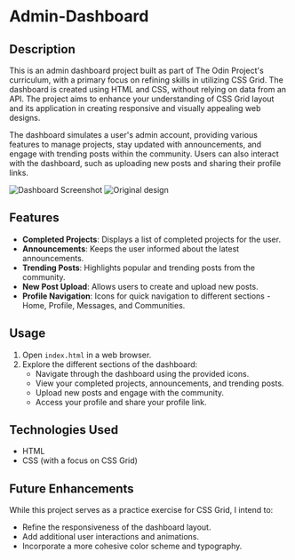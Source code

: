 # Admin-Dashboard
## Description

This is an admin dashboard project built as part of The Odin Project's curriculum, with a primary focus on refining skills in utilizing CSS Grid. The dashboard is created using HTML and CSS, without relying on data from an API. The project aims to enhance your understanding of CSS Grid layout and its application in creating responsive and visually appealing web designs.

The dashboard simulates a user's admin account, providing various features to manage projects, stay updated with announcements, and engage with trending posts within the community. Users can also interact with the dashboard, such as uploading new posts and sharing their profile links.

![Dashboard Screenshot](screenshot.png)
![Original design](screenshot.png)
## Features

- **Completed Projects**: Displays a list of completed projects for the user.
- **Announcements**: Keeps the user informed about the latest announcements.
- **Trending Posts**: Highlights popular and trending posts from the community.
- **New Post Upload**: Allows users to create and upload new posts.
- **Profile Navigation**: Icons for quick navigation to different sections - Home, Profile, Messages, and Communities.

## Usage

1. Open `index.html` in a web browser.
2. Explore the different sections of the dashboard:
   - Navigate through the dashboard using the provided icons.
   - View your completed projects, announcements, and trending posts.
   - Upload new posts and engage with the community.
   - Access your profile and share your profile link.

## Technologies Used

- HTML
- CSS (with a focus on CSS Grid)

## Future Enhancements

While this project serves as a practice exercise for CSS Grid, I intend to:
- Refine the responsiveness of the dashboard layout.
- Add additional user interactions and animations.
- Incorporate a more cohesive color scheme and typography.